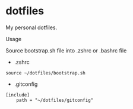 # dotfiles
My personal dotfiles.

Usage

Source bootstrap.sh file into .zshrc or .bashrc file

- .zshrc
```
source ~/dotfiles/bootstrap.sh
```

- .gitconfig
```
[include]
	path = "~/dotfiles/gitconfig"
```
